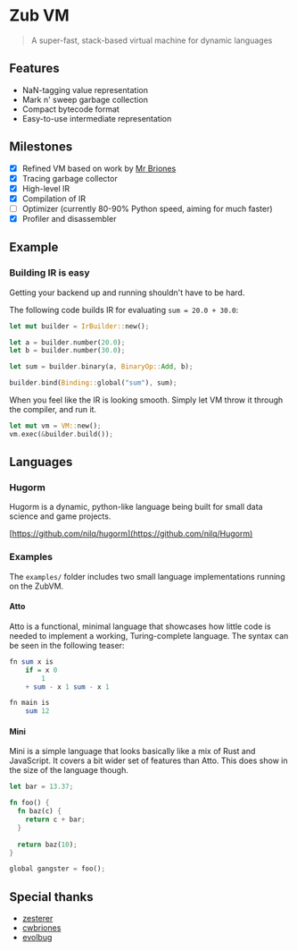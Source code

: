 # Zub VM
> A super-fast, stack-based virtual machine for dynamic languages

## Features

- NaN-tagging value representation
- Mark n' sweep garbage collection
- Compact bytecode format
- Easy-to-use intermediate representation

## Milestones

- [x] Refined VM based on work by [Mr Briones](https://github.com/cwbriones)
- [x] Tracing garbage collector
- [x] High-level IR
- [x] Compilation of IR
- [ ] Optimizer (currently 80-90% Python speed, aiming for much faster)
- [x] Profiler and disassembler

## Example

### Building IR is easy

Getting your backend up and running shouldn't have to be hard.

The following code builds IR for evaluating `sum = 20.0 + 30.0`:

```rust
let mut builder = IrBuilder::new();

let a = builder.number(20.0);
let b = builder.number(30.0);

let sum = builder.binary(a, BinaryOp::Add, b);

builder.bind(Binding::global("sum"), sum);
```

When you feel like the IR is looking smooth. Simply let VM throw it through the compiler, and run it.

```rust
let mut vm = VM::new();
vm.exec(&builder.build());
```

## Languages

### Hugorm

Hugorm is a dynamic, python-like language being built for small data science and game projects.

[https://github.com/nilq/hugorm](https://github.com/nilq/Hugorm)

### Examples

The `examples/` folder includes two small language implementations running on the ZubVM.

#### Atto

Atto is a functional, minimal language that showcases how little code is needed to implement a working, Turing-complete language. The syntax can be seen in the following teaser:

```hs
fn sum x is
    if = x 0
        1
    + sum - x 1 sum - x 1

fn main is
    sum 12
```

#### Mini

Mini is a simple language that looks basically like a mix of Rust and JavaScript. It covers a bit wider set of features than Atto. This does show in the size of the language though.

```rust
let bar = 13.37;

fn foo() {
  fn baz(c) {
    return c + bar;
  }
  
  return baz(10);
}

global gangster = foo();
```


## Special thanks

- [zesterer](https://github.com/zesterer)
- [cwbriones](https://github.com/cwbriones)
- [evolbug](https://github.com/evolbug)
